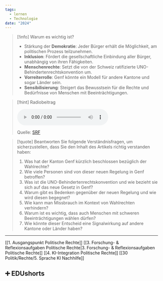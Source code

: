 ```yaml
---
tags:
  - lernen
  - Technologie
date: "2024"
---
```

>[!info] Warum es wichtig ist?
>- Stärkung der **Demokratie**: Jeder Bürger erhält die Möglichkeit, am politischen Prozess teilzunehmen.
>- **Inklusion**: Fördert die gesellschaftliche Einbindung aller Bürger, unabhängig von ihren Fähigkeiten.
>- **Menschenrechte**: Setzt die von der Schweiz ratifizierte UNO-Behindertenrechtskonvention um.
>- **Vorreiterrolle**: Genf könnte ein Modell für andere Kantone und sogar Länder sein.
>- **Sensibilisierung**: Steigert das Bewusstsein für die Rechte und Bedürfnisse von Menschen mit Beeinträchtigungen.

>[!hint] Radiobeitrag
>
><audio controls><source src="https://download-media.srf.ch/world/audio/Rendez-vous-radio/2020/11/Rendez-vous_30-11-2020-1237.mp3"></audio>
>
>Quelle: [SRF](https://www.srf.ch/play/radio/redirect/detail/b036bd26-f50b-43c7-8d83-7cf112dc851a)

>[!quote] Beantworten Sie folgende Verständnisfragen, um sicherzustellen, dass Sie den Inhalt des Artikels richtig verstanden haben:
>1. Was hat der Kanton Genf kürzlich beschlossen bezüglich der Wahlrechte?
>2. Wie viele Personen sind von dieser neuen Regelung in Genf betroffen?
>3. Was ist die UNO-Behindertenrechtskonvention und wie bezieht sie sich auf das neue Gesetz in Genf?
>4. Warum gibt es Bedenken gegenüber der neuen Regelung und wie wird diesen begegnet?
>5. Wie kann man Missbrauch im Kontext von Wahlrechten verhindern?
>6. Warum ist es wichtig, dass auch Menschen mit schweren Beeinträchtigungen wählen dürfen?
>7. Wie könnte dieser Entscheid eine Signalwirkung auf andere Kantone oder Länder haben?

---
[[1. Ausgangspunkt Politische Rechte]]
[[3. Forschung- & Reflexionsaufgaben Politische Rechte|3. Forschung- & Reflexionsaufgaben Politische Rechte]]
[[4. KI-Integration Politische Rechte]]
[[30 Politik/Rechte/5. Sprache KI Nachhilfe]]

## ➕ EDUshorts
